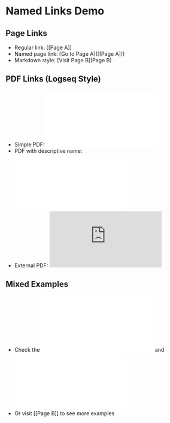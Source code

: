 # Named Links Demo

## Page Links
- Regular link: [[Page A]]
- Named page link: [Go to Page A]([[Page A]])
- Markdown style: [Visit Page B](Page B)

## PDF Links (Logseq Style)
- Simple PDF: ![test-sample](../assets/test-sample.pdf)
- PDF with descriptive name: ![Project Documentation PDF](../assets/test-sample.pdf)
- External PDF: ![W3C Sample PDF](https://www.w3.org/WAI/ER/tests/xhtml/testfiles/resources/pdf/dummy.pdf)

## Mixed Examples
- Check the ![project docs](../assets/test-sample.pdf) and ![design mockups](../assets/design-mockups.pdf)
- Or visit [[Page B]] to see more examples